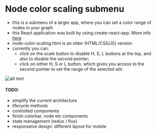 # Node color scaling submenu
- this is a submenu of a larger app, where you can set a color range of nodes in your graph
- this React application was built by using create-react-app. More info [here](https://www.npmjs.com/package/create-react-app)
- node-color-scaling.html is an older (HTML/CSS/JS) version
- currently you can:
    - click on the scale button to disable H, S, L buttons at the top, and also to disable the second pointer; 
    - click on either H, S or L button, which gives you access to the second pointer to set the range of the selected attr.

![alt text](https://i.imgur.com/cMy9tt4.png)

#### TODO:
- simplify the current architecture
- lifecycle methods
- controlled components
- finish colorbar, node etc components
- state management (redux / flux)
- responseive design: different layout for mobile
